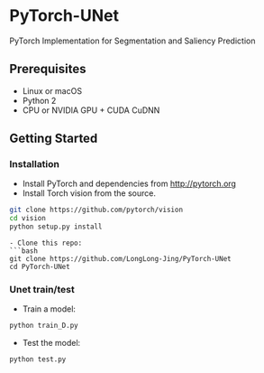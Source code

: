 # PyTorch-UNet
PyTorch Implementation for Segmentation and Saliency Prediction

## Prerequisites
- Linux or macOS
- Python 2
- CPU or NVIDIA GPU + CUDA CuDNN

## Getting Started
### Installation
- Install PyTorch and dependencies from http://pytorch.org
- Install Torch vision from the source.
```bash
git clone https://github.com/pytorch/vision
cd vision
python setup.py install
```

```
- Clone this repo:
```bash
git clone https://github.com/LongLong-Jing/PyTorch-UNet
cd PyTorch-UNet
```

### Unet train/test

- Train a model:
```bash
python train_D.py
```
- Test the model:
```bash
python test.py
```

